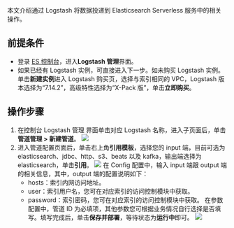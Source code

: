 本文介绍通过 Logstash 将数据投递到 Elasticsearch Serverless 服务中的相关操作。

## 前提条件
- 登录 [ES 控制台](https://console.cloud.tencent.com/es)，进入**Logstash 管理**界面。
- 如果已经有 Logstash 实例，可直接进入下一步。如未购买 Logstash 实例。单击**新建实例**进入 Logstash 购买页，选择与索引相同的 VPC，Logstash 版本选择为“7.14.2”，高级特性选择为“X-Pack 版”，单击**立即购买**。

## 操作步骤
1. 在控制台 Logstash 管理 界面单击对应 Logstash 名称，进入子页面后，单击**管道管理 > 新建管道**。
![](https://qcloudimg.tencent-cloud.cn/raw/f5b62fd47a9c67bcb1a9851d4430c190.png)
2. 进入管道配置页面后，单击右上角**引用模板**，选择您的 input 端，目前可选为 elasticsearch、jdbc、http、s3、beats 以及 kafka，输出端选择为 elasticsearch，单击**引用**。
![](https://qcloudimg.tencent-cloud.cn/raw/c140e757136e77f7120678801dafc1af.png)
在 Config 配置中，输入 input 端跟 output 端的相关信息，其中，output 端的配置说明如下：
	- hosts：索引内网访问地址。
	- user：索引用户名，您可在对应索引的访问控制模块中获取。
	- password：索引密码，您可在对应索引的访问控制模块中获取。
在参数配置中，管道 ID 为必填项，其他参数您可根据业务情况自行选择是否填写。填写完成后，单击**保存并部署**，等待状态为**运行中**即可。
![](https://qcloudimg.tencent-cloud.cn/raw/a36f88c0b4d7e3a6603ed279372d9be6.png)
